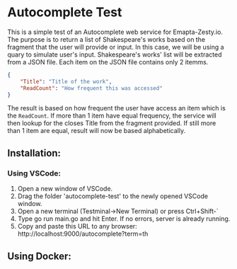 # Autocomplete Test

This is a simple test of an Autocomplete web service for Emapta-Zesty.io. The purpose is to return a list of Shakespeare's works based on the fragment that the user will provide or input. In this case, we will be using a quary to simulate user's input. Shakespeare's works' list will be extracted from a JSON file. Each item on the JSON file contains only 2 itemms.

```JSON
{
    "Title": "Title of the work",
    "ReadCount": "How frequent this was accessed"
}
```

The result is based on how frequent the user have access an item which is the `ReadCount`. If more than 1 item have equal frequency, the service will then lookup for the closes Title from the fragment provided. If still more than 1 item are equal, result will now be based alphabetically.

## Installation:

### Using VSCode:

1. Open a new window of VSCode.
2. Drag the folder 'autocomplete-test' to the newly opened VSCode window.
3. Open a new terminal (Testminal->New Terminal) or press Ctrl+Shift-`
4. Type go run main.go and hit Enter. If no errors, server is already running.
5. Copy and paste this URL to any browser: http://localhost:9000/autocomplete?term=th

## Using Docker: